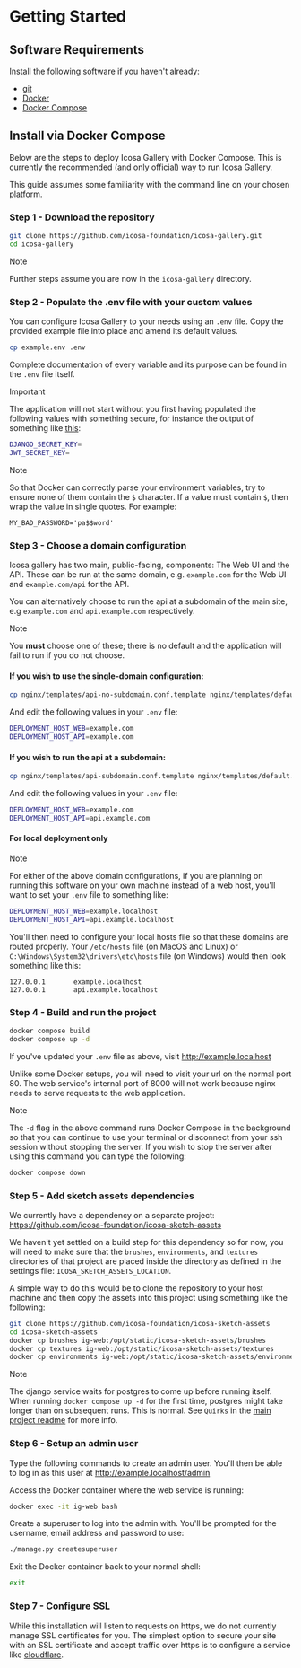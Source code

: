 # Getting Started

## Software Requirements

Install the following software if you haven't already:

- [git](https://git-scm.com/)
- [Docker](https://docs.docker.com/engine/install/)
- [Docker Compose](https://docs.docker.com/compose/install/)


## Install via Docker Compose

Below are the steps to deploy Icosa Gallery with Docker Compose. This is currently the recommended (and only official) way to run Icosa Gallery.

This guide assumes some familiarity with the command line on your chosen platform.

### Step 1 - Download the repository

``` bash
git clone https://github.com/icosa-foundation/icosa-gallery.git
cd icosa-gallery
```

> [!NOTE]
> Further steps assume you are now in the `icosa-gallery` directory.

### Step 2 - Populate the .env file with your custom values

You can configure Icosa Gallery to your needs using an `.env` file. Copy the provided example file into place and amend its default values.

``` bash
cp example.env .env
```

Complete documentation of every variable and its purpose can be found in the `.env` file itself.

> [!IMPORTANT]
> The application will not start without you first having populated the following values with something secure, for instance the output of something like [this](https://django-secret-key-generator.netlify.app/):

``` bash
DJANGO_SECRET_KEY=
JWT_SECRET_KEY=
```

> [!NOTE]
> So that Docker can correctly parse your environment variables, try to ensure none of them contain the `$` character. If a value must contain `$`, then wrap the value in single quotes. For example:

`MY_BAD_PASSWORD='pa$$word'`

### Step 3 - Choose a domain configuration

Icosa gallery has two main, public-facing, components: The Web UI and the API. These can be run at the same domain, e.g. `example.com` for the Web UI and `example.com/api` for the API.

You can alternatively choose to run the api at a subdomain of the main site, e.g `example.com` and `api.example.com` respectively.

> [!NOTE]
> You **must** choose one of these; there is no default and the application will fail to run if you do not choose.

#### If you wish to use the single-domain configuration:

``` bash
cp nginx/templates/api-no-subdomain.conf.template nginx/templates/default.conf.template
```

And edit the following values in your `.env` file:

``` bash
DEPLOYMENT_HOST_WEB=example.com
DEPLOYMENT_HOST_API=example.com
```

#### If you wish to run the api at a subdomain:

``` bash
cp nginx/templates/api-subdomain.conf.template nginx/templates/default.conf.template
```

And edit the following values in your `.env` file:

``` bash
DEPLOYMENT_HOST_WEB=example.com
DEPLOYMENT_HOST_API=api.example.com
```

#### For local deployment only

> [!NOTE]
> For either of the above domain configurations, if you are planning on running this software on your own machine instead of a web host, you'll want to set your `.env` file to something like:

``` bash
DEPLOYMENT_HOST_WEB=example.localhost
DEPLOYMENT_HOST_API=api.example.localhost
```

You'll then need to configure your local hosts file so that these domains are routed properly. Your `/etc/hosts` file (on MacOS and Linux) or `C:\Windows\System32\drivers\etc\hosts` file (on Windows) would then look something like this:

```
127.0.0.1       example.localhost
127.0.0.1       api.example.localhost
```

### Step 4 - Build and run the project

``` bash
docker compose build
docker compose up -d
```

If you've updated your `.env` file as above, visit http://example.localhost

Unlike some Docker setups, you will need to visit your url on the normal port 80. The web service's internal port of 8000 will not work because nginx needs to serve requests to the web application.

> [!NOTE]
> The `-d` flag in the above command runs Docker Compose in the background so that you can continue to use your terminal or disconnect from your ssh session without stopping the server. If you wish to stop the server after using this command you can type the following:

``` bash
docker compose down
```

### Step 5 - Add sketch assets dependencies

We currently have a dependency on a separate project: https://github.com/icosa-foundation/icosa-sketch-assets

We haven't yet settled on a build step for this dependency so for now, you will need to make sure that the `brushes`, `environments`, and `textures` directories of that project are placed inside the directory as defined in the settings file: `ICOSA_SKETCH_ASSETS_LOCATION`.

A simple way to do this would be to clone the repository to your host machine and then copy the assets into this project using something like the following:

``` bash
git clone https://github.com/icosa-foundation/icosa-sketch-assets
cd icosa-sketch-assets
docker cp brushes ig-web:/opt/static/icosa-sketch-assets/brushes
docker cp textures ig-web:/opt/static/icosa-sketch-assets/textures
docker cp environments ig-web:/opt/static/icosa-sketch-assets/environments
```

> [!NOTE]
> The django service waits for postgres to come up before running itself. When running `docker compose up -d` for the first time, postgres might take longer than on subsequent runs. This is normal. See `Quirks` in the [main project readme](./README.md) for more info.

### Step 6 - Setup an admin user

Type the following commands to create an admin user. You'll then be able to log in as this user at http://example.localhost/admin

Access the Docker container where the web service is running:

``` bash
docker exec -it ig-web bash
```

Create a superuser to log into the admin with. You'll be prompted for the username, email address and password to use:

``` bash
./manage.py createsuperuser
```

Exit the Docker container back to your normal shell:

``` bash
exit
```

### Step 7 - Configure SSL

While this installation will listen to requests on https, we do not currently manage SSL certificates for you. The simplest option to secure your site with an SSL certificate and accept traffic over https is to configure a service like [cloudflare](cloudflare.com).


